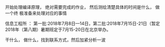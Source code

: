 开始处理编译原理， 绝对需要完成的作业， 然后测绘清楚具体的时间是什么， 做一个终
极准备来处理对应的事情

信息工程所 ： 第一批:2018年7月8日—14日，第二批:2018年7月15日-21日（暂定
2018年（第八期）暑期班定于7月15-20日在北京举办。

干什么， 做什么，找到联系方式，然后加紧分析一波
